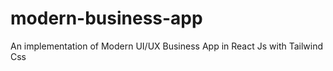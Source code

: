 # modern-business-app
 An implementation of Modern UI/UX Business App in React Js with Tailwind Css

